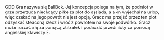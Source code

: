 GDD
Gra nazywa się BallBck. Jej koncepcja polega na tym, że podmiot w grze przerzuca niechcący piłke za plot do sąsiada, a a on wyjechał na urlop, więc czekać na jego powrót nie jest opcją. Gracz ma przejść przez ten plot odzyskać steaconą rzecz i wróć z powrotem na swoje podwórko.
Gracz może ruszać się za pomącą ztrtzałek i podnosić przedmioty za pomocą angielskiej klawiszy E.
